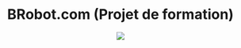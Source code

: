 

# <div align="center">BRobot.com (Projet de formation)</div>

<p align="center">
  <img src="https://github.com/user-attachments/assets/29e43a65-032c-45bb-bfe2-7501b8fc1d81" />
</p>
